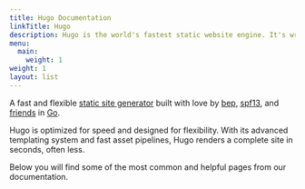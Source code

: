 ```yaml
---
title: Hugo Documentation
linkTitle: Hugo
description: Hugo is the world's fastest static website engine. It's written in Go (aka Golang) and developed by bep, spf13 and friends.
menu:
  main:
    weight: 1
weight: 1
layout: list
---
```


A fast and flexible [static site generator] built with love by [bep], [spf13], and [friends] in [Go].

Hugo is optimized for speed and designed for flexibility. With its advanced templating system and fast asset pipelines, Hugo renders a complete site in seconds, often less.

[bep]: https://github.com/bep
[spf13]: https://github.com/spf13
[friends]: https://github.com/gohugoio/hugo/graphs/contributors
[go]: https://go.dev/
[static site generator]: https://en.wikipedia.org/wiki/Static_site_generator

Below you will find some of the most common and helpful pages from our documentation.
